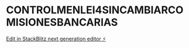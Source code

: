 # CONTROLMENLEI4SINCAMBIARCOMISIONESBANCARIAS

[Edit in StackBlitz next generation editor ⚡️](https://stackblitz.com/~/github.com/alanleiva010/CONTROLMENLEI4SINCAMBIARCOMISIONESBANCARIAS)